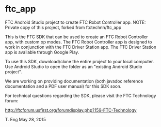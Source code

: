 # ftc_app
FTC Android Studio project to create FTC Robot Controller app.
NOTE: Private copy of this project, forked from ftctechnh/ftc_app

This is the FTC SDK that can be used to create an FTC Robot Controller app, with custom op modes.
The FTC Robot Controller app is designed to work in conjunction with the FTC Driver Station app.
The FTC Driver Station app is available through Google Play.

To use this SDK, download/clone the entire project to your local computer.
Use Android Studio to open the folder as an "existing Android Studio project".

We are working on providing documentation (both javadoc reference documentation and a PDF user manual)
for this SDK soon.

For technical questions regarding the SDK, please visit the FTC Technology forum:

  http://ftcforum.usfirst.org/forumdisplay.php?156-FTC-Technology
  
T. Eng
May 28, 2015

